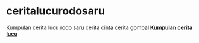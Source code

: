 # ceritalucurodosaru
Kumpulan cerita lucu rodo saru cerita cinta cerita gombal<b>
<a href="http://ceritalucurodosaru.co.vu">Kumpulan cerita lucu</a>
